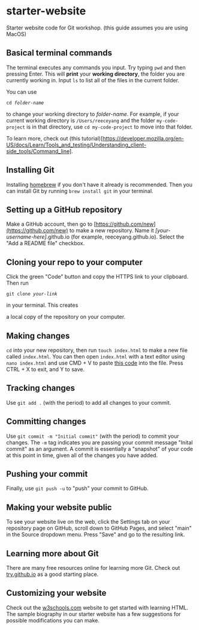 # starter-website
Starter website code for Git workshop. (this guide assumes you are using MacOS)

## Basical terminal commands
The terminal executes any commands you input. Try typing `pwd` and then pressing
Enter. This will **print** your **working directory**, the folder you are currently
working in. Input `ls` to list all of the files in the current folder.

You can use <pre><code>cd <i>folder-name</i></code></pre> to change your working
directory to *folder-name*. For example, if your current working directory is
`/Users/reeceyang` and the folder `my-code-project` is in that directory, use
`cd my-code-project` to move into that folder.

To learn more, check out
(this tutorial)[https://developer.mozilla.org/en-US/docs/Learn/Tools_and_testing/Understanding_client-side_tools/Command_line]. 

## Installing Git
Installing [homebrew](https://brew.sh/) if you don't have it already is recommended.
Then you can install Git by running ```brew install git``` in your terminal.

## Setting up a GitHub repository
Make a GitHub account, then go to [https://github.com/new](https://github.com/new)
to make a new repository. Name it *[your-username-here]*.github.io (for example,
reeceyang.github.io). Select the "Add a README file" checkbox.

## Cloning your repo to your computer
Click the green "Code" button and copy the HTTPS link to your clipboard. Then run
<pre><code>git clone <i>your-link</i></code></pre> in your terminal. This creates
a local copy of the repository on your computer.

## Making changes
`cd` into your new repository, then run ```touch index.html``` to make a new
file called ```index.html```. You can then open ```index.html``` with a text editor
using ```nano index.html``` and use CMD + V to paste
[this code](https://github.com/HotchkissCP/starter-website/blob/main/index.html)
into the file. Press CTRL + X to exit, and Y to save.

## Tracking changes
Use ```git add .``` (with the period) to add all changes to your commit.

## Committing changes
Use ```git commit -m "Initial commit"``` (with the period) to commit your changes.
The ```-m``` tag indicates you are passing your commit message "Inital commit" as
an argument. A commit is essentially a "snapshot" of your code at this point in
time, given all of the changes you have added.

## Pushing your commit
Finally, use ```git push -u``` to "push" your commit to GitHub.

## Making your website public
To see your website live on the web, click the Settings tab on your repository
page on GitHub, scroll down to GitHub Pages, and select "main" in the Source
dropdown menu. Press "Save" and go to the resulting link.

## Learning more about Git
There are many free resources online for learning more Git. Check out
[try.github.io](https://try.github.io/) as a good starting place.

## Customizing your website
Check out the [w3schools.com](https://www.w3schools.com/) website to get started
with learning HTML. The sample biography in our starter website has a few suggestions
for possible modifications you can make.

